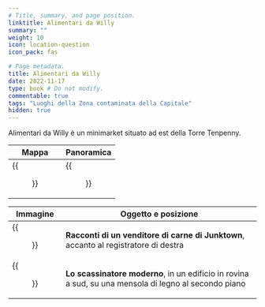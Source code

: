```yaml
---
# Title, summary, and page position.
linktitle: Alimentari da Willy
summary: ""
weight: 10
icon: location-question
icon_pack: fas

# Page metadata.
title: Alimentari da Willy
date: 2022-11-17
type: book # Do not modify.
commentable: true
tags: "Luoghi della Zona contaminata della Capitale"
hidden: true
---
```



Alimentari da Willy è un minimarket situato ad est della Torre Tenpenny.

| Mappa                       | Panoramica              |
| --------------------------- | ----------------------- |
| {{<figure src="Willys_grocer_loc.webp">}} | {{<figure src="Willys_grocer.webp">}} |

| Immagine                       | Oggetto e posizione                                                                                   | 
| ------------------------------ | ----------------------------------------------------------------------------------------------------- |
| {{<figure src="Tales_of_a_JJV_Willys.jpg">}} | **Racconti di un venditore di carne di Junktown**, accanto al registratore di destra                  |
| {{<figure src="FO3_TT_Tenpenny.webp">}}      | **Lo scassinatore moderno**, in un edificio in rovina a sud, su una mensola di legno al secondo piano |

